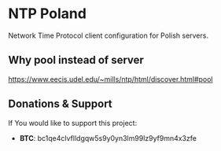 # NTP Poland
Network Time Protocol client configuration for Polish servers.

## Why **pool** instead of **server**
https://www.eecis.udel.edu/~mills/ntp/html/discover.html#pool

## Donations & Support

If You would like to support this project:

* **BTC**: bc1qe4clvflldgqw5s9y0yn3lm99lz9yf9mn4x3zfe
